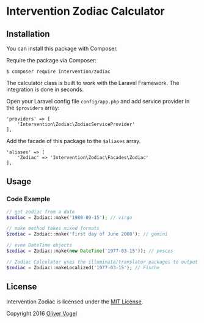 # Intervention Zodiac Calculator

## Installation

You can install this package with Composer.

Require the package via Composer:

    $ composer require intervention/zodiac

The calculator class is built to work with the Laravel Framework. The integration is done in seconds.

Open your Laravel config file `config/app.php` and add service provider in the `$providers` array:
    
    'providers' => [
        'Intervention\Zodiac\ZodiacServiceProvider'
    ],

Add the facade of this package to the `$aliases` array.

    'aliases' => [
        'Zodiac' => 'Intervention\Zodiac\Facades\Zodiac'
    ],

## Usage

### Code Example

```php
// get zodiac from a date
$zodiac = Zodiac::make('1980-09-15'); // virgo

// make method takes mixed formats
$zodiac = Zodiac::make('first day of June 2008'); // gemini

// even DateTime objects
$zodiac = Zodiac::make(new DateTime('1977-03-15')); // pesces

// Zodiac Calculator uses the illuminate/translator packages to output localized names
$zodiac = Zodiac::makeLocalized('1977-03-15'); // Fische
```

## License

Intervention Zodiac is licensed under the [MIT License](http://opensource.org/licenses/MIT).

Copyright 2016 [Oliver Vogel](http://olivervogel.com)
